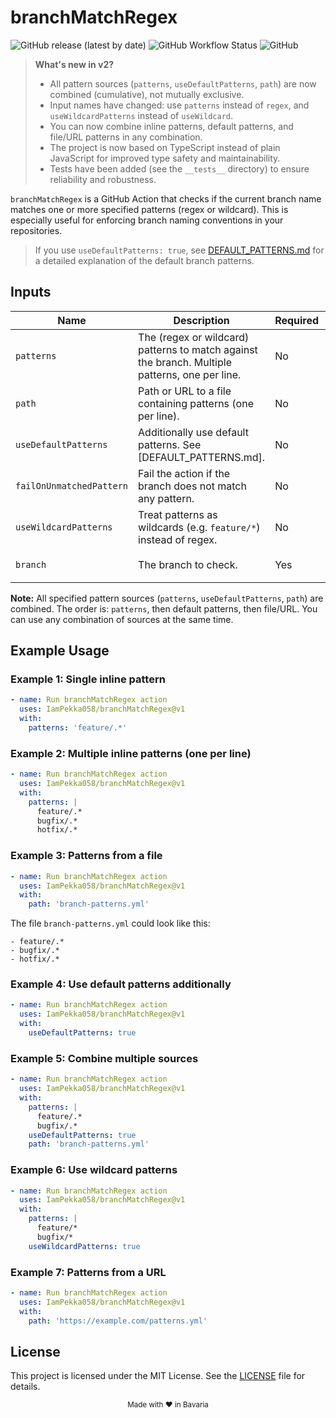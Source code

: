 # branchMatchRegex

![GitHub release (latest by date)](https://img.shields.io/github/v/release/IamPekka058/branchMatchRegex)
![GitHub Workflow Status](https://img.shields.io/github/actions/workflow/status/IamPekka058/branchMatchRegex/.github/workflows/build-and-commit.yml)
![GitHub](https://img.shields.io/github/license/IamPekka058/branchMatchRegex)

> **What's new in v2?**
> - All pattern sources (`patterns`, `useDefaultPatterns`, `path`) are now combined (cumulative), not mutually exclusive.
> - Input names have changed: use `patterns` instead of `regex`, and `useWildcardPatterns` instead of `useWildcard`.
> - You can now combine inline patterns, default patterns, and file/URL patterns in any combination.
> - The project is now based on TypeScript instead of plain JavaScript for improved type safety and maintainability.
> - Tests have been added (see the `__tests__` directory) to ensure reliability and robustness.

`branchMatchRegex` is a GitHub Action that checks if the current branch name matches one or more specified patterns (regex or wildcard). This is especially useful for enforcing branch naming conventions in your repositories.

> If you use `useDefaultPatterns: true`, see [DEFAULT_PATTERNS.md](./DEFAULT_PATTERNS.md) for a detailed explanation of the default branch patterns.

## Inputs

| Name                     | Description                                                                                    | Required | Default                  |
|--------------------------|------------------------------------------------------------------------------------------------|----------|--------------------------|
| `patterns`               | The (regex or wildcard) patterns to match against the branch. Multiple patterns, one per line. | No       | ""                       |
| `path`                   | Path or URL to a file containing patterns (one per line).                                      | No       | ""                       |
| `useDefaultPatterns`     | Additionally use default patterns. See [DEFAULT_PATTERNS.md].                                  | No       | false                    |
| `failOnUnmatchedPattern` | Fail the action if the branch does not match any pattern.                                      | No       | true                     |
| `useWildcardPatterns`    | Treat patterns as wildcards (e.g. `feature/*`) instead of regex.                               | No       | false                    |
| `branch`                 | The branch to check.                                                                           | Yes      | `${{ github.head_ref }}` |

**Note:** All specified pattern sources (`patterns`, `useDefaultPatterns`, `path`) are combined. The order is: `patterns`, then default patterns, then file/URL. You can use any combination of sources at the same time.

## Example Usage

### Example 1: Single inline pattern
```yaml
- name: Run branchMatchRegex action
  uses: IamPekka058/branchMatchRegex@v1
  with:
    patterns: 'feature/.*'
```

### Example 2: Multiple inline patterns (one per line)
```yaml
- name: Run branchMatchRegex action
  uses: IamPekka058/branchMatchRegex@v1
  with:
    patterns: |
      feature/.*
      bugfix/.*
      hotfix/.*
```

### Example 3: Patterns from a file
```yaml
- name: Run branchMatchRegex action
  uses: IamPekka058/branchMatchRegex@v1
  with:
    path: 'branch-patterns.yml'
```

The file `branch-patterns.yml` could look like this:
```
- feature/.*
- bugfix/.*
- hotfix/.*
```

### Example 4: Use default patterns additionally
```yaml
- name: Run branchMatchRegex action
  uses: IamPekka058/branchMatchRegex@v1
  with:
    useDefaultPatterns: true
```

### Example 5: Combine multiple sources
```yaml
- name: Run branchMatchRegex action
  uses: IamPekka058/branchMatchRegex@v1
  with:
    patterns: |
      feature/.*
      bugfix/.*
    useDefaultPatterns: true
    path: 'branch-patterns.yml'
```

### Example 6: Use wildcard patterns
```yaml
- name: Run branchMatchRegex action
  uses: IamPekka058/branchMatchRegex@v1
  with:
    patterns: |
      feature/*
      bugfix/*
    useWildcardPatterns: true
```

### Example 7: Patterns from a URL
```yaml
- name: Run branchMatchRegex action
  uses: IamPekka058/branchMatchRegex@v1
  with:
    path: 'https://example.com/patterns.yml'
```

## License

This project is licensed under the MIT License. See the [LICENSE](./LICENSE) file for details.

<div align="center">
  <sub>Made with ❤️ in Bavaria</sub>
</div>